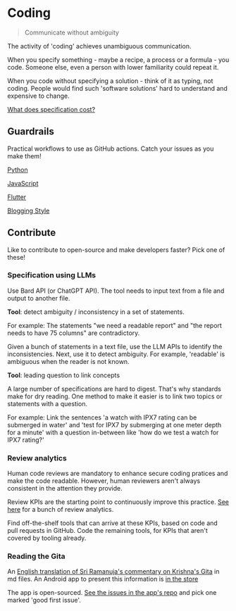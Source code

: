 # Coding

> Communicate without ambiguity

The activity of 'coding' achieves unambiguous communication.

When you specify something - maybe a recipe, a process or a formula - you code.
Someone else, even a person with lower familiarity could repeat it.

When you code without specifying a solution - think of it as typing, not coding.
People would find such 'software solutions' hard to understand and expensive to change.

[What does specification cost?](https://sudeeprp.github.io/default-coding/form-fit-function)

## Guardrails

Practical workflows to use as GitHub actions.
Catch your issues as you make them!

[Python](https://github.com/clean-code-craft-tcq-4/typewise-alert-py/tree/main/.github/workflows)

[JavaScript](https://github.com/clean-code-craft-tcq-4/typewise-alert-js/tree/main/.github/workflows)

[Flutter](https://github.com/sudeeprp/GitaPower/tree/master/.github/workflows)

[Blogging Style](https://github.com/sudeeprp/rapa-home/blob/main/.github/workflows/lint.yml)

## Contribute

Like to contribute to open-source and make developers faster? Pick one of these!

### Specification using LLMs

Use Bard API (or ChatGPT API). The tool needs to input text from a file and output to another file.

**Tool**: detect ambiguity / inconsistency in a set of statements.

For example: The statements "we need a readable report" and "the report needs to have 75 columns" are contradictory.

Given a bunch of statements in a text file, use the LLM APIs to identify the inconsistencies.
Next, use it to detect ambiguity. For example, 'readable' is ambiguous when the reader is not known.

**Tool**: leading question to link concepts

A large number of specifications are hard to digest. That's why standards make for dry reading.
One method to make it easier is to link two topics or statements with a question.

For example: Link the sentences 'a watch with IPX7 rating can be submerged in water' and 'test for IPX7 by submerging at one meter depth for a minute' with a question in-between like 'how do we test a watch for IPX7 rating?'

### Review analytics

Human code reviews are mandatory to enhance secure coding pratices and make the code readable.
However, human reviewers aren't always consistent in the attention they provide.

Review KPIs are the starting point to continuously improve this practice.
[See here](https://thenewstack.io/how-good-is-your-code-review-process/) for a bunch of review analytics.

Find off-the-shelf tools that can arrive at these KPIs, based on code and pull requests in GitHub.
Code the remaining tools, for KPIs that aren't covered by tooling already.

### Reading the Gita

An [English translation of Sri Ramanuja's commentary on Krishna's Gita](https://github.com/RaPaLearning/gita-begin) in md files.
An Android app to present this information is [in the store](https://play.google.com/store/apps/details?id=com.gita.sudeep.gitahtml&authuser=0)

The app is open-sourced. [See the issues in the app's repo](https://github.com/sudeeprp/GitaPower/issues) and pick one marked 'good first issue'.
